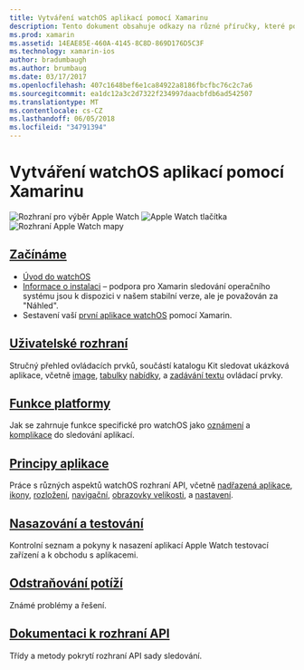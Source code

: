 ```yaml
---
title: Vytváření watchOS aplikací pomocí Xamarinu
description: Tento dokument obsahuje odkazy na různé příručky, které popisují, jak vytvářet aplikace watchOS s funkcí Xamarin. Popisují propojené příručky Začínáme, ovládacích prvků uživatelského rozhraní watchOS, watchOS funkce, nasazení a testování a řešení potíží
ms.prod: xamarin
ms.assetid: 14EAE85E-460A-4145-8C8D-869D176D5C3F
ms.technology: xamarin-ios
author: bradumbaugh
ms.author: brumbaug
ms.date: 03/17/2017
ms.openlocfilehash: 407c1648bef6e1ca84922a8186fbcfbc76c2c7a6
ms.sourcegitcommit: ea1dc12a3c2d7322f234997daacbfdb6ad542507
ms.translationtype: MT
ms.contentlocale: cs-CZ
ms.lasthandoff: 06/05/2018
ms.locfileid: "34791394"
---
```

# <a name="building-watchos-apps-with-xamarin"></a>Vytváření watchOS aplikací pomocí Xamarinu

![Rozhraní pro výběr Apple Watch](images/watch1.png) ![Apple Watch tlačítka](images/watch2.png) ![Rozhraní Apple Watch mapy](images/watch3.png)

<!-- watch images courtesy of http://infinitapps.com/bezel/ -->

##  <a name="getting-startedioswatchosget-startedindexmd"></a>[Začínáme](~/ios/watchos/get-started/index.md)

* [Úvod do watchOS](~/ios/watchos/get-started/intro-to-watchos.md)
* [Informace o instalaci](~/ios/watchos/get-started/installation.md) – podpora pro Xamarin sledování operačního systému jsou k dispozici v našem stabilní verze, ale je považován za "Náhled".
* Sestavení vaší [první aplikace watchOS](~/ios/watchos/get-started/hello-watch.md) pomocí Xamarin.

##  <a name="user-interfaceioswatchosuser-interfaceindexmd"></a>[Uživatelské rozhraní](~/ios/watchos/user-interface/index.md)

Stručný přehled ovládacích prvků, součástí katalogu Kit sledovat ukázková aplikace, včetně [image](~/ios/watchos/user-interface/image.md), [tabulky](~/ios/watchos/user-interface/menu.md) [nabídky](~/ios/watchos/user-interface/menu.md), a [zadávání textu](~/ios/watchos/user-interface/text-input.md) ovládací prvky.

## <a name="platform-featuresplatformindexmd"></a>[Funkce platformy](platform/index.md)

Jak se zahrnuje funkce specifické pro watchOS jako [oznámení](~/ios/watchos/platform/notifications.md) a [komplikace](~/ios/watchos/platform/complications.md) do sledování aplikací.

##  <a name="app-fundamentalsioswatchosapp-fundamentalsindexmd"></a>[Principy aplikace](~/ios/watchos/app-fundamentals/index.md)

Práce s různých aspektů watchOS rozhraní API, včetně [nadřazená aplikace](~/ios/watchos/app-fundamentals/parent-app.md), [ikony](~/ios/watchos/app-fundamentals/icons.md), [rozložení](~/ios/watchos/app-fundamentals/layout.md), [navigační](~/ios/watchos/app-fundamentals/navigation.md), [obrazovky velikosti](~/ios/watchos/app-fundamentals/screen-sizes.md), a [nastavení](~/ios/watchos/app-fundamentals/settings.md).

##  <a name="deployment-and-testingioswatchosdeploy-testindexmd"></a>[Nasazování a testování](~/ios/watchos/deploy-test/index.md)

Kontrolní seznam a pokyny k nasazení aplikací Apple Watch testovací zařízení a k obchodu s aplikacemi.

##  <a name="troubleshootingioswatchostroubleshootingmd"></a>[Odstraňování potíží](~/ios/watchos/troubleshooting.md)

Známé problémy a řešení.

##  <a name="api-documentationhttpsdeveloperxamarincomapinamespacewatchkit"></a>[Dokumentaci k rozhraní API](https://developer.xamarin.com/api/namespace/WatchKit/)

Třídy a metody pokrytí rozhraní API sady sledování.
